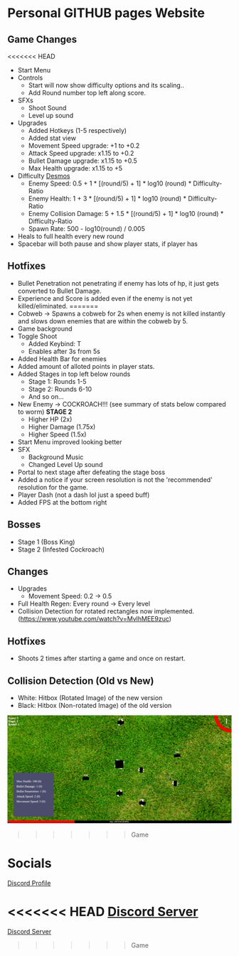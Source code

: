 # Personal GITHUB pages Website

## Game Changes
<<<<<<< HEAD
- Start Menu
- Controls
  - Start will now show difficulty options and its scaling..
  - Add Round number top left along score.
- SFXs
  - Shoot Sound
  - Level up sound
- Upgrades
  - Added Hotkeys (1-5 respectively)
  - Added stat view
  - Movement Speed upgrade: +1 to +0.2
  - Attack Speed upgrade: x1.15 to +0.2
  - Bullet Damage upgrade: x1.15 to +0.5
  - Max Health upgrade: x1.15 to +5
- Difficulty [Desmos](https://www.desmos.com/calculator/guq5ozvnaw)
  - Enemy Speed: 0.5 + 1 * [(round/5) + 1] * log10 (round) * Difficulty-Ratio
  - Enemy Health: 1 + 3 * [(round/5) + 1] * log10 (round) * Difficulty-Ratio
  - Enemy Collision Damage: 5 + 1.5 * [(round/5) + 1] * log10 (round) * Difficulty-Ratio
  - Spawn Rate: 500 - log10(round) / 0.005
- Heals to full health every new round
- Spacebar will both pause and show player stats, if player has

## Hotfixes
- Bullet Penetration not penetrating if enemy has lots of hp, it just gets converted to Bullet Damage.
- Experience and Score is added even if the enemy is not yet killed/eliminated.
=======
- Cobweb -> Spawns a cobweb for 2s when enemy is not killed instantly and slows down enemies that are within the cobweb by 5.
- Game background
- Toggle Shoot
  - Added Keybind: T
  - Enables after 3s from 5s
- Added Health Bar for enemies
- Added amount of alloted points in player stats.
- Added Stages in top left below rounds
  - Stage 1: Rounds 1-5
  - Stage 2: Rounds 6-10
  - And so on...
- New Enemy -> COCKROACH!!! (see summary of stats below compared to worm) **STAGE 2**
  - Higher HP (2x)
  - Higher Damage (1.75x)
  - Higher Speed (1.5x)
- Start Menu improved looking better
- SFX
  - Background Music
  - Changed Level Up sound
- Portal to next stage after defeating the stage boss
- Added a notice if your screen resolution is not the 'recommended' resolution for the game.
- Player Dash (not a dash lol just a speed buff)
- Added FPS at the bottom right

## Bosses
- Stage 1 (Boss King)
- Stage 2 (Infested Cockroach)

## Changes
- Upgrades
  - Movement Speed: 0.2 -> 0.5
- Full Health Regen: Every round -> Every level
- Collision Detection for rotated rectangles now implemented. (https://www.youtube.com/watch?v=MvlhMEE9zuc)

## Hotfixes
- Shoots 2 times after starting a game and once on restart.

## Collision Detection (Old vs New)
- White: Hitbox (Rotated Image) of the new version
- Black: Hitbox (Non-rotated Image) of the old version

![Collision Detection Image](./images/CollisionDetectionComparison.png)
>>>>>>> Game

# Socials
[Discord Profile](https://discord.com/users/341604307113738243)

<<<<<<< HEAD
[Discord Server](https://discord.gg/6QmeEDjWUm)
=======
[Discord Server](https://discord.gg/6QmeEDjWUm)
>>>>>>> Game
